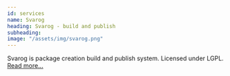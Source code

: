 ```yaml
---
id: services
name: Svarog
heading: Svarog - build and publish
subheading: 
image: "/assets/img/svarog.png"
---
```


Svarog is package creation build and publish system. Licensed under LGPL. <a href="https://github.com/SoftServeInc/svarog">Read more...</a>